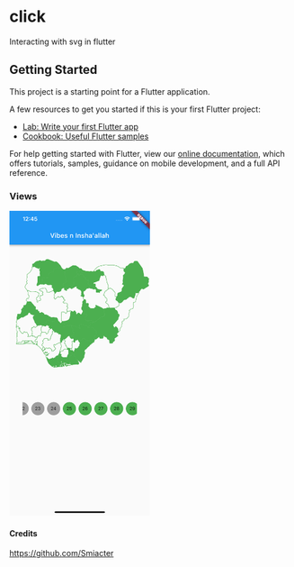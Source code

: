 # click

Interacting with svg in flutter

## Getting Started

This project is a starting point for a Flutter application.

A few resources to get you started if this is your first Flutter project:

- [Lab: Write your first Flutter app](https://flutter.dev/docs/get-started/codelab)
- [Cookbook: Useful Flutter samples](https://flutter.dev/docs/cookbook)

For help getting started with Flutter, view our
[online documentation](https://flutter.dev/docs), which offers tutorials,
samples, guidance on mobile development, and a full API reference.

### Views

<img src="https://github.com/Mastersam07/click/raw/master/doc/shot.png" width="250">

#### Credits
https://github.com/Smiacter
